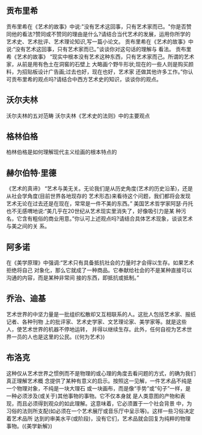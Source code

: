 ## 贡布里希
贡布里希在《艺术的故事》中说:"没有艺术这回事，只有艺术家而已。"你是否赞同他的看法?赞同或不赞同的理由是什么?请结合当代艺术的发展，运用你所学的艺术史、艺术批评、艺术理论知识,写一篇小论文。
贡布里希在《艺术的故事》中说:“没有艺术这回事，只有艺术家而已。”谈谈你对这句话的理解与
看法。
贡布里希《艺术的故事》
“现实中根本没有艺术这种东西，只有艺术家而己。所谓的艺术家，从前是用有色土在洞窖的石壁上
大略画个野牛形状;现在的一些人则是购买颜料，为招贴板设计广告画;过去也好，现在也好，艺术家
还做其他许多工作。”你认可贡布里希的观点吗?请结合中西方艺术史的知识，谈谈你的观点。

## 沃尔夫林
沃尔夫林的五对范畴
沃尔夫林《艺术史的法则》中的主要观点

## 格林伯格
柏林伯格是如何理解现代主义绘画的根本特点的

## 赫尔伯特·里德
《艺术的真谛》
“艺术与美无关。无论我们是从历史角度(艺术的历史沿革)，还是从社会学角度(目前世界各地现存的
艺术形态)来看待这个问题，我们都将会发现艺术无论在过去还是在现在，常常是一件不美的东西。”
美国艺术哲学家阿瑟·丹托也不无感喟地说:“美几乎在20世纪从艺术现实里消失了，好像吸引力是某
种污名，它含有粗俗的商业用意。”你认可上述观点吗?请结合具体艺术现象，谈谈艺术与美之间的关
系。

## 阿多诺
在《美学原理》中强调:“艺术只有具备抵抗社会的力量时才会得以生存。如果艺术拒绝将自己
对象化，那么它就成了一种商品。它奉献给社会的不是某种直接可以沟通的内容，而是某种非常间
接的东西，即抵抗或抵制。”

## 乔治、迪基
艺术世界的中坚力量是一批组织松散却又互相联系的人。这批人包括艺术家、报纸记者、各种刊物
上的批评家、艺术史学家、文艺理论家、美学家等。就是这些人，使艺术世界的机器不停地运转，
并得以继续生存。此外，任何自视为艺术世界一员的人也是这里的公民。(《何为艺术》)

## 布洛克
这种仅从艺术世界之惯例而不是物理的或心理的角度去看问题的方式，的确为我们真正理解艺术概
念提供了某种有意义的启示。按照这一见解，一件艺术品不纯是一个物理对象，不纯是一块大理石
或一块画布，而是像“手势”或“句子”一样，是一种必须涉及(或关于)其他事物的事物。它不仅本身就
是人类意图的产物和表现，而且必须得到观众的如此理解。这意味着，它必须置于一个社会背景
中，为习俗的法则所支配(如必须在一个艺术展厅或音乐厅中呈示等)。这样一些习俗决定着艺术品所
达到的审美水平(或阶段)，没有它们，艺术品就会回复为纯粹的物理事物。(《美学新解》)
